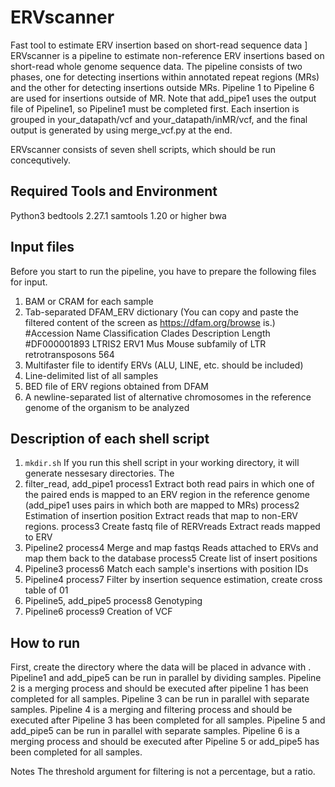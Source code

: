 # ERVscanner
Fast tool to estimate ERV insertion based on short-read sequence data
]
ERVscanner is a pipeline to estimate non-reference ERV insertions based on short-read whole genome sequence data.
The pipeline consists of two phases, one for detecting insertions within annotated repeat regions (MRs) and the other for detecting insertions outside MRs. Pipeline 1 to Pipeline 6 are used for insertions outside of MR. Note that add_pipe1 uses the output file of Pipeline1, so Pipeline1 must be completed first.
Each insertion is grouped in your_datapath/vcf and your_datapath/inMR/vcf, and the final output is generated by using merge_vcf.py at the end.

ERVscanner consists of seven shell scripts, which should be run concequtively.

## Required Tools and Environment
Python3
bedtools 2.27.1
samtools 1.20 or higher
bwa 


## Input files

Before you start to run the pipeline, you have to prepare the following files for input.

1. BAM or CRAM for each sample
2. Tab-separated DFAM_ERV dictionary (You can copy and paste the filtered content of the screen as https://dfam.org/browse is.)
    #Accession Name Classification Clades Description Length
    #DF000001893 LTRIS2 ERV1 Mus Mouse subfamily of LTR retrotransposons 564
3. Multifaster file to identify ERVs (ALU, LINE, etc. should be included)
4. Line-delimited list of all samples
5. BED file of ERV regions obtained from DFAM
6. A newline-separated list of alternative chromosomes in the reference genome of the organism to be analyzed

## Description of each shell script

1. `mkdir.sh`
   If you run this shell script in your working directory, it will generate nessesary directories. The 
1. filter_read, add_pipe1
  process1 Extract both read pairs in which one of the paired ends is mapped to an ERV region in the reference genome (add_pipe1 uses pairs in which both are mapped to MRs)
  process2 Estimation of insertion position Extract reads that map to non-ERV regions.
  process3 Create fastq file of RERVreads Extract reads mapped to ERV
1. Pipeline2
  process4 Merge and map fastqs Reads attached to ERVs and map them back to the database
  process5 Create list of insert positions
1.  Pipeline3
  process6 Match each sample's insertions with position IDs
1. Pipeline4
  process7 Filter by insertion sequence estimation, create cross table of 01
1. Pipeline5, add_pipe5
  process8 Genotyping
1. Pipeline6
  process9 Creation of VCF

## How to run

First, create the directory where the data will be placed in advance with .
Pipeline1 and add_pipe5 can be run in parallel by dividing samples.
Pipeline 2 is a merging process and should be executed after pipeline 1 has been completed for all samples.
Pipeline 3 can be run in parallel with separate samples.
Pipeline 4 is a merging and filtering process and should be executed after Pipeline 3 has been completed for all samples.
Pipeline 5 and add_pipe5 can be run in parallel with separate samples.
Pipeline 6 is a merging process and should be executed after Pipeline 5 or add_pipe5 has been completed for all samples.




Notes
The threshold argument for filtering is not a percentage, but a ratio.

